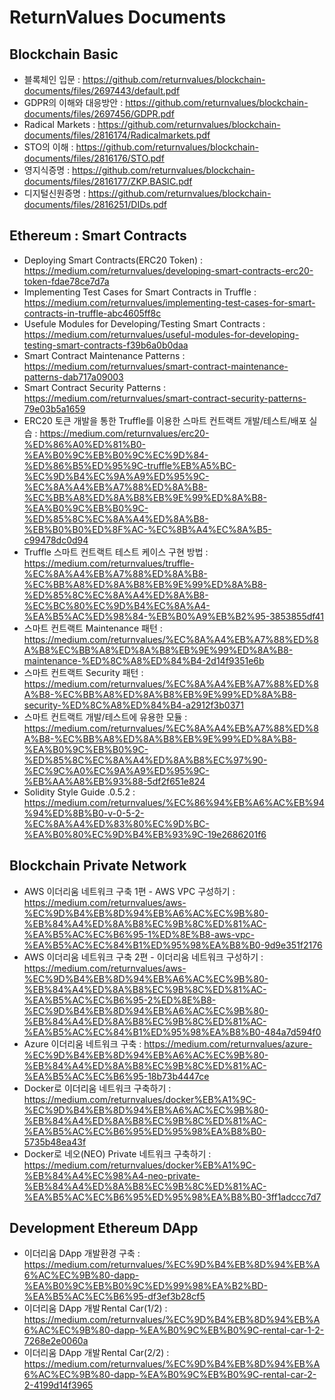 # ReturnValues Documents

## Blockchain Basic

- 블록체인 입문 : https://github.com/returnvalues/blockchain-documents/files/2697443/default.pdf
- GDPR의 이해와 대응방안 : https://github.com/returnvalues/blockchain-documents/files/2697456/GDPR.pdf
- Radical Markets : https://github.com/returnvalues/blockchain-documents/files/2816174/Radicalmarkets.pdf
- STO의 이해 : https://github.com/returnvalues/blockchain-documents/files/2816176/STO.pdf
- 영지식증명 : https://github.com/returnvalues/blockchain-documents/files/2816177/ZKP.BASIC.pdf
- 디지털신원증명 : https://github.com/returnvalues/blockchain-documents/files/2816251/DIDs.pdf

## Ethereum : Smart Contracts

- Deploying Smart Contracts(ERC20 Token) : https://medium.com/returnvalues/developing-smart-contracts-erc20-token-fdae78ce7d7a
- Implementing Test Cases for Smart Contracts in Truffle : https://medium.com/returnvalues/implementing-test-cases-for-smart-contracts-in-truffle-abc4605ff8c
- Usefule Modules for Developing/Testing Smart Contracts : https://medium.com/returnvalues/useful-modules-for-developing-testing-smart-contracts-f39b6a0b0daa
- Smart Contract Maintenance Patterns : https://medium.com/returnvalues/smart-contract-maintenance-patterns-dab717a09003
- Smart Contract Security Patterns : https://medium.com/returnvalues/smart-contract-security-patterns-79e03b5a1659
- ERC20 토큰 개발을 통한 Truffle를 이용한 스마트 컨트랙트 개발/테스트/배포 실습 : https://medium.com/returnvalues/erc20-%ED%86%A0%ED%81%B0-%EA%B0%9C%EB%B0%9C%EC%9D%84-%ED%86%B5%ED%95%9C-truffle%EB%A5%BC-%EC%9D%B4%EC%9A%A9%ED%95%9C-%EC%8A%A4%EB%A7%88%ED%8A%B8-%EC%BB%A8%ED%8A%B8%EB%9E%99%ED%8A%B8-%EA%B0%9C%EB%B0%9C-%ED%85%8C%EC%8A%A4%ED%8A%B8-%EB%B0%B0%ED%8F%AC-%EC%8B%A4%EC%8A%B5-c99478dc0d94
- Truffle 스마트 컨트랙트 테스트 케이스 구현 방법 : https://medium.com/returnvalues/truffle-%EC%8A%A4%EB%A7%88%ED%8A%B8-%EC%BB%A8%ED%8A%B8%EB%9E%99%ED%8A%B8-%ED%85%8C%EC%8A%A4%ED%8A%B8-%EC%BC%80%EC%9D%B4%EC%8A%A4-%EA%B5%AC%ED%98%84-%EB%B0%A9%EB%B2%95-3853855df41
- 스마트 컨트랙트 Maintenance 패턴 : https://medium.com/returnvalues/%EC%8A%A4%EB%A7%88%ED%8A%B8%EC%BB%A8%ED%8A%B8%EB%9E%99%ED%8A%B8-maintenance-%ED%8C%A8%ED%84%B4-2d14f9351e6b
- 스마트 컨트랙트 Security 패턴 : https://medium.com/returnvalues/%EC%8A%A4%EB%A7%88%ED%8A%B8-%EC%BB%A8%ED%8A%B8%EB%9E%99%ED%8A%B8-security-%ED%8C%A8%ED%84%B4-a2912f3b0371
- 스마트 컨트랙트 개발/테스트에 유용한 모듈 : https://medium.com/returnvalues/%EC%8A%A4%EB%A7%88%ED%8A%B8-%EC%BB%A8%ED%8A%B8%EB%9E%99%ED%8A%B8-%EA%B0%9C%EB%B0%9C-%ED%85%8C%EC%8A%A4%ED%8A%B8%EC%97%90-%EC%9C%A0%EC%9A%A9%ED%95%9C-%EB%AA%A8%EB%93%88-5df2f651e824
- Solidity Style Guide .0.5.2 : https://medium.com/returnvalues/%EC%86%94%EB%A6%AC%EB%94%94%ED%8B%B0-v-0-5-2-%EC%8A%A4%ED%83%80%EC%9D%BC-%EA%B0%80%EC%9D%B4%EB%93%9C-19e2686201f6

## Blockchain Private Network

- AWS 이더리움 네트워크 구축 1편 - AWS VPC 구성하기 : https://medium.com/returnvalues/aws-%EC%9D%B4%EB%8D%94%EB%A6%AC%EC%9B%80-%EB%84%A4%ED%8A%B8%EC%9B%8C%ED%81%AC-%EA%B5%AC%EC%B6%95-1%ED%8E%B8-aws-vpc-%EA%B5%AC%EC%84%B1%ED%95%98%EA%B8%B0-9d9e351f2176
- AWS 이더리움 네트워크 구축 2편 - 이더리움 네트워크 구성하기 : https://medium.com/returnvalues/aws-%EC%9D%B4%EB%8D%94%EB%A6%AC%EC%9B%80-%EB%84%A4%ED%8A%B8%EC%9B%8C%ED%81%AC-%EA%B5%AC%EC%B6%95-2%ED%8E%B8-%EC%9D%B4%EB%8D%94%EB%A6%AC%EC%9B%80-%EB%84%A4%ED%8A%B8%EC%9B%8C%ED%81%AC-%EA%B5%AC%EC%84%B1%ED%95%98%EA%B8%B0-484a7d594f0
- Azure 이더리움 네트워크 구축 : https://medium.com/returnvalues/azure-%EC%9D%B4%EB%8D%94%EB%A6%AC%EC%9B%80-%EB%84%A4%ED%8A%B8%EC%9B%8C%ED%81%AC-%EA%B5%AC%EC%B6%95-18b73b4447ce
- Docker로 이더리움 네트워크 구축하기 : https://medium.com/returnvalues/docker%EB%A1%9C-%EC%9D%B4%EB%8D%94%EB%A6%AC%EC%9B%80-%EB%84%A4%ED%8A%B8%EC%9B%8C%ED%81%AC-%EA%B5%AC%EC%B6%95%ED%95%98%EA%B8%B0-5735b48ea43f
- Docker로 네오(NEO) Private 네트워크 구축하기 : https://medium.com/returnvalues/docker%EB%A1%9C-%EB%84%A4%EC%98%A4-neo-private-%EB%84%A4%ED%8A%B8%EC%9B%8C%ED%81%AC-%EA%B5%AC%EC%B6%95%ED%95%98%EA%B8%B0-3ff1adccc7d7

## Development Ethereum DApp

- 이더리움 DApp 개발환경 구축 : https://medium.com/returnvalues/%EC%9D%B4%EB%8D%94%EB%A6%AC%EC%9B%80-dapp-%EA%B0%9C%EB%B0%9C%ED%99%98%EA%B2%BD-%EA%B5%AC%EC%B6%95-df3ef3b28cf5
- 이더리움 DApp 개발 Rental Car(1/2) : https://medium.com/returnvalues/%EC%9D%B4%EB%8D%94%EB%A6%AC%EC%9B%80-dapp-%EA%B0%9C%EB%B0%9C-rental-car-1-2-7268e2e0060a
- 이더리움 DApp 개발 Rental Car(2/2) : https://medium.com/returnvalues/%EC%9D%B4%EB%8D%94%EB%A6%AC%EC%9B%80-dapp-%EA%B0%9C%EB%B0%9C-rental-car-2-2-4199d14f3965
